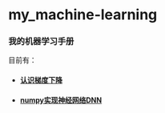 # my_machine-learning

### 我的机器学习手册

目前有：

- #### [认识梯度下降](https://github.com/Hardlygo/my_machine-learning/blob/main/%E6%A2%AF%E5%BA%A6%E4%B8%8B%E9%99%8D/Gradient_Descent.ipynb)
- #### [numpy实现神经网络DNN](https://github.com/Hardlygo/my_machine-learning/blob/main/numpy%E6%89%8B%E5%86%99%E7%A5%9E%E7%BB%8F%E7%BD%91%E7%BB%9C/numpy_dnn.ipynb)
